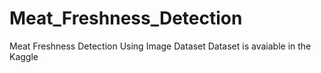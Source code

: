 # Meat_Freshness_Detection
Meat Freshness Detection Using Image Dataset
Dataset is avaiable in the Kaggle
